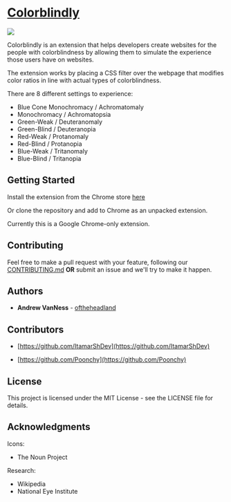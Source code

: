 # [Colorblindly](https://chrome.google.com/webstore/detail/colorblindly/floniaahmccleoclneebhhmnjgdfijgg)

![](https://raw.githubusercontent.com/oftheheadland/Colorblindly/master/comparison.png?token=AQaGk0g4TjGO0mgxg27gsx0oBtRGs--2ks5bzSWfwA%3D%3D)


Colorblindly is an extension that helps developers create websites for the people with colorblindness by allowing them to simulate the experience those users have on websites.

The extension works by placing a CSS filter over the webpage that modifies color ratios in line with actual types of colorblindness.

There are 8 different settings to experience:

* Blue Cone Monochromacy / Achromatomaly
* Monochromacy / Achromatopsia
* Green-Weak / Deuteranomaly
* Green-Blind / Deuteranopia
* Red-Weak / Protanomaly
* Red-Blind / Protanopia
* Blue-Weak / Tritanomaly
* Blue-Blind / Tritanopia

## Getting Started

Install the extension from the Chrome store [here](https://chrome.google.com/webstore/detail/colorblindly/floniaahmccleoclneebhhmnjgdfijgg)

Or clone the repository and add to Chrome as an unpacked extension.

Currently this is a Google Chrome-only extension.

## Contributing

Feel free to make a pull request with your feature, following our [CONTRIBUTING.md](https://github.com/oftheheadland/Colorblindly/blob/master/CONTRIBUTING.md) **OR** submit an issue and we'll try to make it happen.

## Authors

* **Andrew VanNess** - [oftheheadland](https://github.com/oftheheadland)

## Contributors

* [https://github.com/ItamarShDev](https://github.com/ItamarShDev)

* [https://github.com/Poonchy](https://github.com/Poonchy)

## License

This project is licensed under the MIT License - see the LICENSE file for details.

## Acknowledgments
Icons:
* The Noun Project

Research:
* Wikipedia
* National Eye Institute
